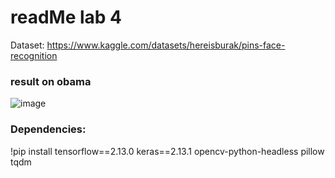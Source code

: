 # readMe lab 4     

Dataset: https://www.kaggle.com/datasets/hereisburak/pins-face-recognition

### result on obama    
![image](https://github.com/user-attachments/assets/3461a39c-8c6d-4f9d-a548-aac596363fb1)

### Dependencies:     
!pip install tensorflow==2.13.0 keras==2.13.1 opencv-python-headless pillow tqdm
